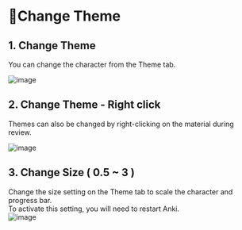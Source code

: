 # 🎨Change Theme

## 1. Change Theme 

You can change the character from the Theme tab.

![image](https://github.com/shigeyukey/AnkiArcade/assets/124401518/41863654-c593-4e6d-ad17-42f18e05173c)  


## 2. Change Theme - Right click

Themes can also be changed by right-clicking on the material during review.

![image](https://github.com/shigeyukey/AnkiArcade/assets/124401518/3561a18b-8773-454e-9f11-3c8d276966cb)  

## 3. Change Size ( 0.5 ~ 3 ) 
Change the size setting on the Theme tab to scale the character and progress bar.  
To activate this setting, you will need to restart Anki.  
![image](https://github.com/shigeyukey/AnkiArcade/assets/124401518/233fd7cb-a17b-4d69-8ba7-271087979373)  
